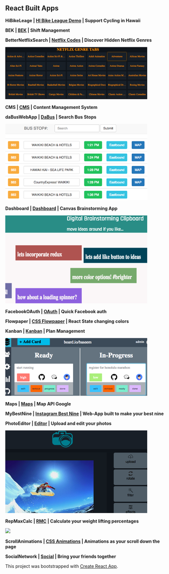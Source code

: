 ## React Built Apps

<b>HiBikeLeage | [HI Bike League Demo](https://github.com/ba5eem/React-StarterPack/tree/HiBikeLeague) | Support Cycling in Hawaii</b>

<b>BEK | [BEK](https://github.com/ba5eem/React-StarterPack/tree/bek) | Shift Management</b>

<b>BetterNetflixSearch | [Netflix Codes](https://github.com/ba5eem/React-StarterPack/tree/betterNetflixSearch) | Discover Hidden Netflix Genres</b>

<img src="https://github.com/ba5eem/React-StarterPack/blob/betterNetflixSearch/img.png" width="450"/>
<br>


<b>CMS | [CMS](https://github.com/ba5eem/React-StarterPack/tree/cms) | Content Management System</b>

<b>daBusWebApp | [DaBus](https://github.com/ba5eem/React-StarterPack/tree/daBusWebApp) | Search Bus Stops</b>

<img src="./bus.png" width="450"/>
<br>

<b>Dashboard | [Dashboard](https://github.com/ba5eem/React-StarterPack/tree/dashboard) | Canvas Brainstorming App</b>

<img src="./dashboard.png" width="450"/>
<br>

<b>FacebookOAuth | [OAuth](https://github.com/ba5eem/React-StarterPack/tree/facebookOAuth) | Quick Facebook auth </b>

<b>Flowpaper | [CSS Flowpaper](https://github.com/ba5eem/React-StarterPack/tree/flowpaper) | React State changing colors</b>

<b>Kanban | [Kanban](https://github.com/ba5eem/React-StarterPack/tree/kanban) | Plan Management</b>

<img src="./kanban.png" width="450"/>
<br>

<b>Maps | [Maps](https://github.com/ba5eem/React-StarterPack/tree/maps) | Map API Google</b>

<b>MyBestNine | [Instagram Best Nine](https://github.com/ba5eem/React-StarterPack/tree/mybestnine) | Web-App built to make your best nine</b>

<b>PhotoEditor | [Editor](https://github.com/ba5eem/React-StarterPack/tree/photoEditor) | Upload and edit your photos</b>

<img src="./photo.png" width="450"/>
<br>

<b>RepMaxCalc | [RMC](https://github.com/ba5eem/React-StarterPack/tree/repMaxCalc) | Calculate your weight lifting percentages</b>

<img src="https://github.com/ba5eem/1RepMax-ios/blob/master/img.png" width="450"/>
<br>



<b>ScrollAnimations | [CSS Animations](https://github.com/ba5eem/React-StarterPack/tree/scrollanimations) | Animations as your scroll down the page</b>

<b>SocialNetwork | [Social](https://github.com/ba5eem/React-StarterPack/tree/socialnetwork) | Bring your friends together</b>



This project was bootstrapped with [Create React App](https://github.com/facebookincubator/create-react-app).